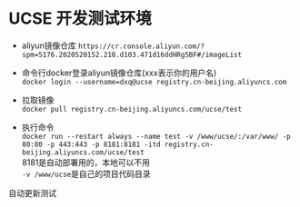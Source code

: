 # UCSE 开发测试环境
* aliyun镜像仓库
`https://cr.console.aliyun.com/?spm=5176.2020520152.210.d103.471d16ddHRg5BF#/imageList`

* 命令行docker登录aliyun镜像仓库(xxx表示你的用户名)  
`docker login --username=dxq@ucse registry.cn-beijing.aliyuncs.com`

* 拉取镜像  
`docker pull registry.cn-beijing.aliyuncs.com/ucse/test`

* 执行命令  
`docker run --restart always --name test -v /www/ucse/:/var/www/ -p 80:80 -p 443:443 -p 8181:8181 -itd registry.cn-beijing.aliyuncs.com/ucse/test`  
8181是自动部署用的，本地可以不用      
`-v /www/ucse`是自己的项目代码目录

自动更新测试
